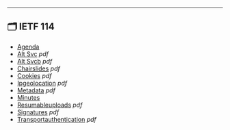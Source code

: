 

---

## 🗂️ IETF 114

- [Agenda](agenda.md) 
- [Alt Svc](Alt-Svc.pdf) _pdf_
- [Alt Svcb](Alt-SVCB.pdf) _pdf_
- [Chairslides](ChairSlides.pdf) _pdf_
- [Cookies](Cookies.pdf) _pdf_
- [Ipgeolocation](IPGeolocation.pdf) _pdf_
- [Metadata](METADATA.pdf) _pdf_
- [Minutes](minutes.md) 
- [Resumableuploads](ResumableUploads.pdf) _pdf_
- [Signatures](Signatures.pdf) _pdf_
- [Transportauthentication](TransportAuthentication.pdf) _pdf_